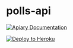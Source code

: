 # polls-api

[![Apiary Documentation](https://img.shields.io/badge/Apiary-Documented-blue.svg)](http://docs.pollsapi.apiary.io/)

[![Deploy to Heroku](https://www.herokucdn.com/deploy/button.png)](https://heroku.com/deploy?template=https://github.com/apiaryio/polls-api)

